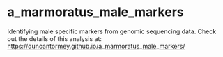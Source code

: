 # a_marmoratus_male_markers
Identifying male specific markers from genomic sequencing data.
Check out the details of this analysis at:
https://duncantormey.github.io/a_marmoratus_male_markers/
